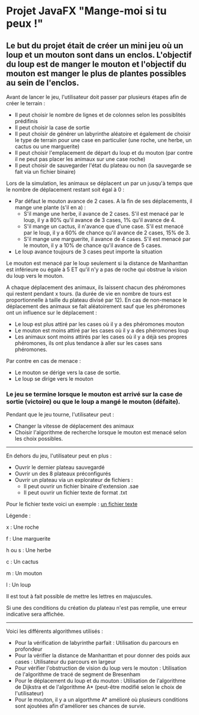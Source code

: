 # Projet JavaFX "Mange-moi si tu peux !"

## Le but du projet était de créer un mini jeu où un loup et un mouton sont dans un enclos. L'objectif du loup est de manger le mouton et l'objectif du mouton est manger le plus de plantes possibles au sein de l'enclos.

Avant de lancer le jeu, l'utilisateur doit passer par plusieurs étapes afin de créer le terrain : 
  * Il peut choisir le nombre de lignes et de colonnes selon les possiblités prédifinis
  * Il peut choisir la case de sortie
  * Il peut choisir de générer un labyrinthe aléatoire et également de choisir le type de terrain pour une case en particulier (une roche, une herbe, un cactus ou une marguerite)
  * Il peut choisir l'emplacement de départ du loup et du mouton (par contre il ne peut pas placer les animaux sur une case roche)
  * Il peut choisir de sauvegarder l'état du plateau ou non (la sauvegarde se fait via un fichier binaire)

Lors de la simulation, les animaux se déplacent un par un jusqu'à temps que le nombre de déplacement restant soit égal à 0 :
  * Par défaut le mouton avance de 2 cases. A la fin de ses déplacements, il mange une plante (s'il en a) :
    * S'il mange une herbe, il avance de 2 cases. S'il est menacé par le loup, il y a 80% qu'il avance de 3 cases, 1% qu'il avance de 4.
    * S'il mange un cactus, il n'avance que d'une case. S'il est menacé par le loup, il y a 60% de chance qu'il avance de 2 cases, 15% de 3.
    * S'il mange une marguerite, il avance de 4 cases. S'il est menacé par le mouton, il y a 10% de chance qu'il avance de 5 cases.
  * Le loup avance toujours de 3 cases peut importe la situation

Le mouton est menacé par le loup seulement si la distance de Manhanttan est inférieure ou égale à 5 ET qu'il n'y a pas de roche qui obstrue la vision du loup vers le mouton.

A chaque déplacement des animaux, ils laissent chacun des phéromones qui restent pendant x tours. (la durée de vie en nombre de tours est proportionnelle à taille du plateau divisé par 12).
En cas de non-menace le déplacement des animaux se fait aléatoirement sauf que les phéromones ont un influence sur le déplacement :
  * Le loup est plus attiré par les cases où il y a des phéromones mouton
  * Le mouton est moins attiré par les cases où il y a des phéromones loup
  * Les animaux sont moins attirés par les cases où il y a déjà ses propres phéromones, ils ont plus tendance à aller sur les cases sans phéromones.

Par contre en cas de menace :
  * Le mouton se dérige vers la case de sortie.
  * Le loup se dirige vers le mouton

### Le jeu se termine lorsque le mouton est arrivé sur la case de sortie (victoire) ou que le loup a mangé le mouton (défaite).

Pendant que le jeu tourne, l'utilisateur peut : 
  * Changer la vitesse de déplacement des animaux
  * Choisir l'algorithme de recherche lorsque le mouton est menacé selon les choix possibles.

-----------------------------------------------------------------

En dehors du jeu, l'utilisateur peut en plus : 
  * Ouvrir le dernier plateau sauvegardé
  * Ouvrir un des 8 plateaux préconfigurés
  * Ouvrir un plateau via un explorateur de fichiers :
    * Il peut ouvrir un fichier binaire d'extension .sae
    * Il peut ouvrir un fichier texte de format .txt
    

Pour le fichier texte voici un exemple : [un fichier texte](exemples/plateau.txt)

Légende :

x : Une roche

f : Une marguerite 

h ou s : Une herbe

c : Un cactus

m : Un mouton

l : Un loup

Il est tout à fait possible de mettre les lettres en majuscules.

Si une des conditions du création du plateau n'est pas remplie, une erreur indicative sera affichée.


-------------------------------------------------------------------------


Voici les différents algorithmes utilisés : 
   * Pour la vérification de labyrinthe parfait : Utilisation du parcours en profondeur
   * Pour la vérifier la distance de Manhanttan et pour donner des poids aux cases : Utilisateur du parcours en largeur
   * Pour vérifier l'obstruction de vision du loup vers le mouton : Utilisation de l'algorithme de tracé de segment de Bresenham
   * Pour le déplacement du loup et du mouton : Utilisation de l'algorithme de Dijkstra et de l'algorithme A* (peut-être modifié selon le choix de l'utilisateur)
   * Pour le mouton, il y a un algorthme A* amélioré où plusieurs conditions sont ajoutées afin d'améliorer ses chances de survie.
